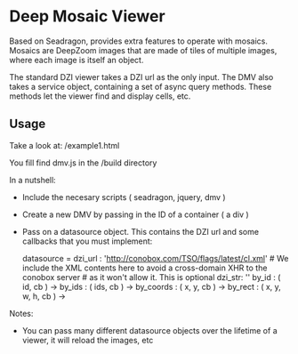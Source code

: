 # Deep Mosaic Viewer

Based on Seadragon, provides extra features to operate with mosaics.
Mosaics are DeepZoom images that are made of tiles of multiple images, where each image is itself an object.

The standard DZI viewer takes a DZI url as the only input.
The DMV also takes a service object, containing a set of async query methods. These methods let the viewer find and display cells, etc.

## Usage

Take a look at: /example1.html

You fill find dmv.js in the /build directory

In a nutshell:

* Include the necesary scripts ( seadragon, jquery, dmv )
* Create a new DMV by passing in the ID of a container ( a div )
* Pass on a datasource object. This contains the DZI url and some callbacks that you must implement:

    datasource =
      dzi_url : 'http://conobox.com/TSO/flags/latest/cl.xml'
      # We include the XML contents here to avoid a cross-domain XHR to the conobox server
      # as it won't allow it. This is optional
      dzi_str: '<Image xmlns="http://schemas.microsoft.com/deepzoom/2008" TileSize="254" Overlap="1" Format="jpg"><Size Width="7500" Height="5000"/></Image>'
      by_id : ( id, cb ) ->
      by_ids : ( ids, cb ) ->
      by_coords : ( x, y, cb ) ->
      by_rect : ( x, y, w, h, cb ) ->

Notes:

* You can pass many different datasource objects over the lifetime of a viewer, it will reload the images, etc